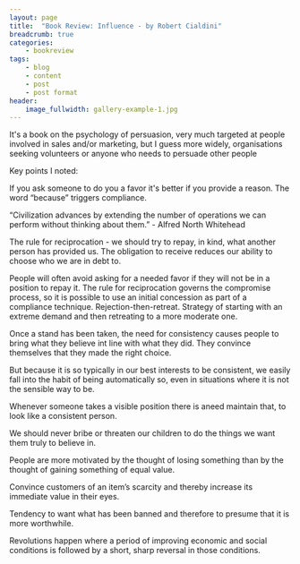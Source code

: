 ```yaml
---
layout: page
title:  "Book Review: Influence - by Robert Cialdini"
breadcrumb: true
categories:
    - bookreview
tags:
    - blog
    - content
    - post
    - post format
header:
    image_fullwidth: gallery-example-1.jpg
---
```


It's a book on the psychology of persuasion, very much targeted at people involved in sales and/or marketing, but I guess more widely, organisations seeking volunteers or anyone who needs to persuade other people

Key points I noted:

If you ask someone to do you a favor it's better if you provide a reason. The word “because” triggers compliance.

“Civilization advances by extending the number of operations we can perform without thinking about them.” - Alfred North Whitehead

The rule for reciprocation - we should try to repay, in kind, what another person has provided us. The obligation to receive reduces our ability to choose who we are in debt to.

People will often avoid asking for a needed favor if they will not be in a position to repay it. The rule for reciprocation governs the compromise process, so it is possible to use an initial concession as part of a compliance technique.
Rejection-then-retreat. Strategy of starting with an extreme demand and then retreating to a more moderate one.

Once a stand has been taken, the need for consistency causes people to bring what they believe int line with what they did. They convince themselves that they made the right choice.

But because it is so typically in our best interests to be consistent, we easily fall into the habit of being automatically so, even in situations where it is not the sensible way to be.

Whenever someone takes a visible position there is aneed maintain that, to look like a consistent person.

We should never bribe or threaten our children to do the things we want them truly to believe in.

People are more motivated by the thought of losing something than by the thought of gaining something of equal value.

Convince customers of an item’s scarcity and thereby increase its immediate value in their eyes.

Tendency to want what has been banned and therefore to presume that it is more worthwhile.

Revolutions happen where a period of improving economic and social conditions is followed by a short, sharp reversal in those conditions.
